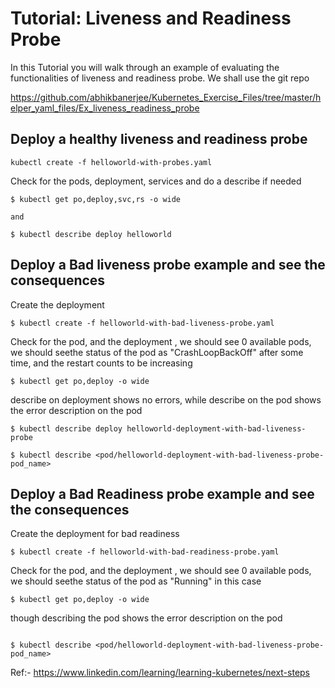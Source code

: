 # Tutorial: Liveness and Readiness Probe

In this Tutorial you will walk through an example of evaluating the functionalities of liveness and readiness probe. 
We shall use the git repo 

https://github.com/abhikbanerjee/Kubernetes_Exercise_Files/tree/master/helper_yaml_files/Ex_liveness_readiness_probe

## Deploy a healthy liveness and readiness probe

```
kubectl create -f helloworld-with-probes.yaml
```

Check for the pods, deployment, services and do a describe if needed

```
$ kubectl get po,deploy,svc,rs -o wide

and

$ kubectl describe deploy helloworld

```
## Deploy a Bad liveness probe example and see the consequences

Create the deployment
```
$ kubectl create -f helloworld-with-bad-liveness-probe.yaml
```

Check for the pod, and the deployment , we should see 0 available pods, we should seethe status of the pod as "CrashLoopBackOff" after some time, and the restart counts to be increasing

```
$ kubectl get po,deploy -o wide
```

describe on deployment shows no errors, while describe on the pod shows the error description  on the pod

```
$ kubectl describe deploy helloworld-deployment-with-bad-liveness-probe

$ kubectl describe <pod/helloworld-deployment-with-bad-liveness-probe-pod_name>

```

## Deploy a Bad Readiness probe example and see the consequences

Create the deployment for bad readiness
```
$ kubectl create -f helloworld-with-bad-readiness-probe.yaml
```

Check for the pod, and the deployment , we should see 0 available pods, we should seethe status of the pod as "Running" in this case 

```
$ kubectl get po,deploy -o wide
```

though describing the pod shows the error description  on the pod

```

$ kubectl describe <pod/helloworld-deployment-with-bad-liveness-probe-pod_name>

```

Ref:- https://www.linkedin.com/learning/learning-kubernetes/next-steps
